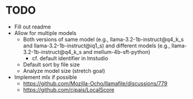 # TODO

* Fill out readme
* Allow for multiple models
  * Both versions of same model (e.g., llama-3.2-1b-instruct@q4_k_s and llama-3.2-1b-instruct@iq1_s) and different models (e.g., llama-3.2-1b-instruct@q4_k_s and mellum-4b-sft-python)
    * cf. default identifier in lmstudio
  * Default sort by file size
  * Analyze model size (stretch goal)
* Implement mlx if possible
  * https://github.com/Mozilla-Ocho/llamafile/discussions/779
  * https://github.com/cjpais/LocalScore
